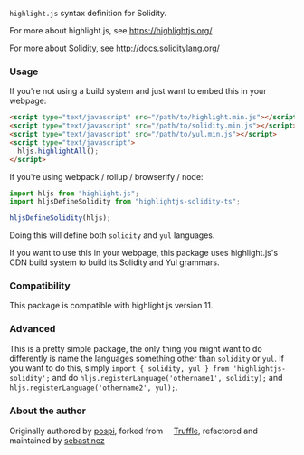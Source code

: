 `highlight.js` syntax definition for Solidity.

For more about highlight.js, see https://highlightjs.org/

For more about Solidity, see http://docs.soliditylang.org/

### Usage

If you're not using a build system and just want to embed this in your webpage:

```html
<script type="text/javascript" src="/path/to/highlight.min.js"></script>
<script type="text/javascript" src="/path/to/solidity.min.js"></script>
<script type="text/javascript" src="/path/to/yul.min.js"></script>
<script type="text/javascript">
  hljs.highlightAll();
</script>
```

If you're using webpack / rollup / browserify / node:

```javascript
import hljs from "highlight.js";
import hljsDefineSolidity from "highlightjs-solidity-ts";

hljsDefineSolidity(hljs);
```

Doing this will define both `solidity` and `yul` languages.

If you want to use this in your webpage, this package uses highlight.js's CDN build system to build its Solidity and Yul grammars.

### Compatibility

This package is compatible with highlight.js version 11.

### Advanced

This is a pretty simple package, the only thing you might want to do differently is name the languages something other than `solidity` or `yul`. If you want to do this, simply `import { solidity, yul } from 'highlightjs-solidity';` and do `hljs.registerLanguage('othername1', solidity);` and `hljs.registerLanguage('othername2', yul);`.

### About the author

Originally authored by [pospi](http://pospi.spadgos.com), forked from <img src="https://www.trufflesuite.com/img/truffle-logomark.svg" width="15" />[Truffle](https://www.trufflesuite.com/), refactored and maintained by [sebastinez](https://sebastinez.dev)
